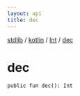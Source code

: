 ```yaml
---
layout: api
title: dec
---
```

[stdlib](../../index.html) / [kotlin](../index.html) / [Int](index.html) / [dec](dec.html)

# dec

```
public fun dec(): Int
```
